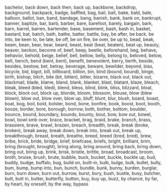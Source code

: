 bachelor, back down, back then, back up, backbone, backdrop, background, backpack, badge, baffled, bag, bail, bait, bake, bald, bale, balloon, ballot, ban, band, bandage, bang, banish, bank, bank on, bankrupt, banner, baptize, bar, barb, barber, bare, barefoot, barely, bargain, bark, barn, barrel, barren, bartender, base, basement, bash, bash in, basket, bastard, bat, batch, bath, bathe, batter, battle, bay, be after, be back, be into, be keen to, be late, be off, be on fire, be over, be up to, bead, beak, beam, bean, bear, bear, beard, beast, beat (beat, beaten), beat up, beauty, beaver, beckon, become of, beef, beep, beetle, beforehand, beg, behave, behavior, behold, beige, belief, bell, bellow, belly, belong to, beloved, below, belt, bench, bend (bent, bent), benefit, benevolent, berry, berth, beside, besides, bestow, bet, betray, beverage, beware, bewilder, beyond, bias,  bicycle, bid, bigot, bill, billboard, billion, bin, bind (bound, bound), binge, birth, bishop, bitch, bite (bit, bitten), bitter, bizarre, black out, black out, blackmail, blade, blame, bland, blank, blanket, blast, blatant, blaze, bleach, bleak, bleed (bled, bled), blend, bless, blind, blink, bliss, blizzard, bloat, block, block out, block up, blonde, bloom, blossom, blouse, blow (blew blown), blow out, blow over, blow up, bluff, blunt, blur, blush, board, boast, boat, bog, boil, bold, bolster, bond, bone, bonfire, book, boost, boot, booth, booze, border, bore, borough, borrow, both, bother, bottom, boulder, bounce, bound, boundary, bounds, bounty, bout, bow, bow out, bowel, bowl, bowl smb over, brace, bracket, brag, braid, brake, branch, brass, brassiere, brave, brawl, brazen, breach, breadth, break, break (broke, broken), break away, break down, break into, break out, break up,  breakthrough, breast, breath, breathe, breed, breed (bred, bred), brew, bribe, brick, bride, bridge, brief, briefcase, briefs, bright, brilliant, brim, bring (brought, brought), bring along, bring around, bring back, bring down, bring out, bring up, brink, brisk, bristle, brittle, broad, broadcast, broom, broth, bruise, brush, brute, bubble, buck, bucket, buckle, buckle up, bud, buddy, budge, buffalo, bug, build on, built-in, bulb, bulge, bulk, bullet, bully, bum, bump, bump into, bun, bunch, bundle, bunk, bunny, burden, burglar, burn, burn down, burn out, burrow, burst, bury, bush, bustle, busy, butcher, butt, butt in, butter, butterfly, button, buy, buy up, buzz, by chance, by far, by heart, by oneself, by the way, bypass 
